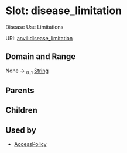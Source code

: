 
# Slot: disease_limitation

Disease Use Limitations

URI: [anvil:disease_limitation](https://anvilproject.org/acr-harmonized-data-model/disease_limitation)


## Domain and Range

None &#8594;  <sub>0..1</sub> [String](types/String.md)

## Parents


## Children


## Used by

 * [AccessPolicy](AccessPolicy.md)
